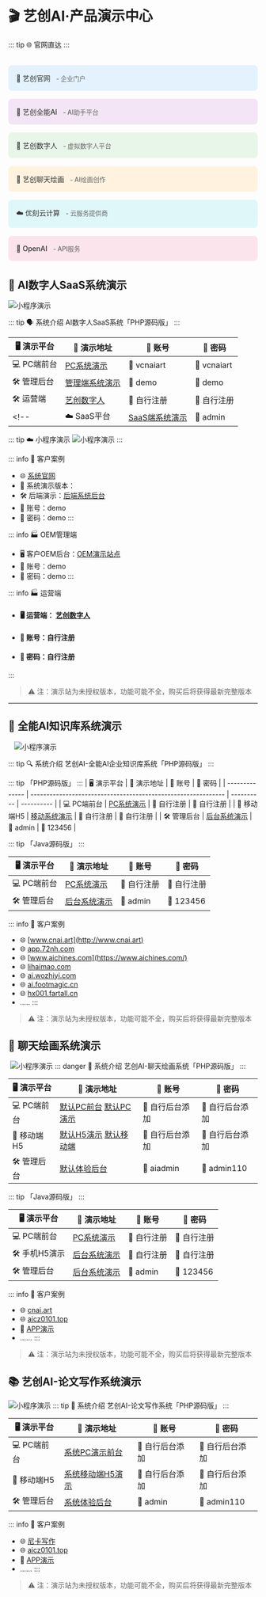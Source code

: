 <!--
 * @Author: 枭格科技 348310633@qq.com
 * @Date: 2024-10-08 13:22:10
 * @LastEditors: 枭格科技 348310633@qq.com
 * @LastEditTime: 2024-11-08 18:36:27
 * @FilePath: \chataigc-doc\product\aigc\demo.md
 * @Description: 这是默认设置,请设置`customMade`, 打开koroFileHeader查看配置 进行设置: https://github.com/OBKoro1/koro1FileHeader/wiki/%E9%85%8D%E7%BD%AE
-->
# 🎬 艺创AI·产品演示中心

::: tip 🌐 官网直达
:::

<div class="site-links">
  <div class="link-item">
    <a href="https://www.urlnet.cn/" target="_blank">
      🏢 艺创官网 <span class="link-desc">- 企业门户</span>
    </a>
  </div>
  
  <div class="link-item">
    <a href="https://www.cnai.art" target="_blank">
      🤖 艺创全能AI <span class="link-desc">- AI助手平台</span>
    </a>
  </div>

  <div class="link-item">
    <a href="https://v.cnai.art" target="_blank">
      👤 艺创数字人 <span class="link-desc">- 虚拟数字人平台</span>
    </a>
  </div>

  <div class="link-item">
    <a href="https://cnai.art" target="_blank">
      🎨 艺创聊天绘画 <span class="link-desc">- AI绘画创作</span>
    </a>
  </div>

  <div class="link-item">
    <a href="https://www.cloudcvm.com/" target="_blank">
      ☁️ 优刻云计算 <span class="link-desc">- 云服务提供商</span>
    </a>
  </div>

  <div class="link-item">
    <a href="https://api.cnai.art" target="_blank">
      🔌 OpenAI <span class="link-desc">- API服务</span>
    </a>
  </div>
</div>

<style>
.site-links {
  display: grid;
  grid-template-columns: repeat(auto-fit, minmax(250px, 1fr));
  gap: 1rem;
  margin: 2rem 0;
}

.link-item {
  padding: 1rem;
  border-radius: 8px;
  transition: transform 0.2s;
}

.link-item:nth-child(1) {
  background: #e3f2fd;
}

.link-item:nth-child(2) {
  background: #f3e5f5;
}

.link-item:nth-child(3) {
  background: #e8f5e9;
}

.link-item:nth-child(4) {
  background: #fff3e0;
}

.link-item:nth-child(5) {
  background: #e0f7fa;
}

.link-item:nth-child(6) {
  background: #fce4ec;
}

.link-item:hover {
  transform: translateY(-2px);
  box-shadow: 0 2px 8px rgba(0,0,0,0.1);
}

.link-item a {
  display: block;
  color: #333;
  text-decoration: none;
  font-weight: 500;
}

.link-desc {
  color: #666;
  font-size: 0.9em;
  margin-left: 0.5rem;
}
</style>


## 🤖 AI数字人SaaS系统演示
![小程序演示](/public/images/home/v.png) 

::: tip 🗣️ 系统介绍
AI数字人SaaS系统「PHP源码版」
:::

| 🖥️ 演示平台     | 🔗 演示地址                                                    | 🔑 账号     | 🔐 密码     |
| -------------- | ------------------------------------------------------------- | ---------- | ---------- |
| 💻 PC端前台   | [PC系统演示](https://demo.cnai.art) | 📝 vcnaiart | 🔐 vcnaiart |
| 🛠️ 管理后台   | [管理端系统演示](https://demo.cnai.art/admin) | 👤 demo | 🔑 demo |
| 🛠️ 运营端     | [艺创数字人](https://v.cnai.art/) | 👤 自行注册 | 🔑 自行注册 |
<!-- | ☁️ SaaS平台   | [SaaS端系统演示](https://dm-saas-demo.chatmoney.cn/platform/) | 👤 admin | 🔑 mddaiSaas | -->


::: tip ☁️ 小程序演示    ![小程序演示](/public/images/vxcx.png) 
:::

::: info 📂 客户案例
- 🌐 [系统官网](http://urlnet.cn)
- 🚀 系统演示版本：
- 🛠️ 后端演示：[后端系统后台](https://demo.cnai.art/admin)
- 👤 账号：demo
- 🔐 密码：demo
:::

::: info 🏭 OEM管理端
- 🖥️ 客户OEM后台：[OEM演示站点](https://demo.cnai.art/admin)
- 👤 账号：demo
- 🔐 密码：demo
:::

::: info 🏭 运营端
- #### 🖥️ 运营端： [艺创数字人](https://v.cnai.art/) 
- #### 👤 账号：自行注册
- #### 🔐 密码：自行注册
:::

> ⚠️ 注：演示站为未授权版本，功能可能不全，购买后将获得最新完整版本

---

## 🧠 全能AI知识库系统演示
   ![小程序演示](/public/images/home/work.png) 

::: tip 🔍 系统介绍
艺创AI-全能AI企业知识库系统「PHP源码版」
:::

::: tip 「PHP源码版」
:::
| 🖥️ 演示平台     | 🔗 演示地址                                                    | 🔑 账号     | 🔐 密码     |
| -------------- | ------------------------------------------------------------- | ---------- | ---------- |
| 💻 PC端前台   | [PC系统演示](https://www.cnai.art/)             | 📝 自行注册 | 🔐 自行注册 |
| 📱 移动端H5   | [移动系统演示](https://www.cnai.art/mobile/) | 📝 自行注册 | 🔐 自行注册 |
| 🛠️ 管理后台   | [后台系统演示](https://ai-demo.chatmoney.cn/admin) | 👤 admin | 🔑 123456 |



::: tip 「Java源码版」
:::

| 🖥️ 演示平台     | 🔗 演示地址                                                    | 🔑 账号     | 🔐 密码     |
| -------------- | ------------------------------------------------------------- | ---------- | ---------- |
| 💻 PC端前台   | [PC系统演示](https://java-ai-front.chatmoney.cn)             | 📝 自行注册 | 🔐 自行注册 |
| 🛠️ 管理后台   | [后台系统演示](https://java-ai-admin-demo.chatmoney.cn/) | 👤 admin | 🔑 123456 |


::: info 📂 客户案例
- 🌐 [www.cnai.art](http://www.cnai.art)
- 🌐 [app.72nh.com](http://app.72nh.com)
- 🌐 [www.aichines.com](https://www.aichines.com/)
- 🌐 [lihaimao.com](https://lihaimao.com/)
- 🌐 [ai.wozhiyi.com](https://ai.wozhiyi.com/home/)
- 🌐 [ai.footmagic.cn](http://ai.footmagic.cn/)
- 🌐 [hx001.fartall.cn](https://hx001.fartall.cn)
- .....
:::

> ⚠️ 注：演示站为未授权版本，功能可能不全，购买后将获得最新完整版本



## 🎨 聊天绘画系统演示
 ![小程序演示](/public/images/home/ChatPainting.png) 
::: danger 🎨 系统介绍
艺创AI-聊天绘画系统「PHP源码版」
:::

| 🖥️ 演示平台     | 🔗 演示地址                                                                              | 🔑 账号         | 🔐 密码         |
| -------------- | --------------------------------------------------------------------------------------- | -------------- | -------------- |
| 💻 PC端前台   | [默认PC前台](https://ai1.demo.yixiangonline.com/) [默认PC演示 ](https://cnai.art/)                 | 📝 自行后台添加 | 🔐 自行后台添加 |
| 📱 移动端H5   | [默认H5演示](https://ai1.demo.yixiangonline.com/mobile/) [默认移动端](https://cnai.art/mobile/) | 📝 自行后台添加 | 🔐 自行后台添加 |
| 🛠️ 管理后台   | [默认体验后台](https://ai1.demo.yixiangonline.com/admin/)   | 👤 aiadmin      | 🔑 admin110     |




::: tip 「Java源码版」
:::

| 🖥️ 演示平台     | 🔗 演示地址                                                    | 🔑 账号     | 🔐 密码     |
| -------------- | ------------------------------------------------------------- | ---------- | ---------- |
| 💻 PC端前台   | [PC系统演示](https://java-chat-front.chatmoney.cn/pc/)             | 📝 自行注册 | 🔐 自行注册 |
| 🛠️ 手机H5演示 | [后台系统演示](https://java-chat-front.chatmoney.cn/mobile/) | 👤 自行注册 | 🔑 自行注册 |
| 🛠️ 管理后台   | [后台系统演示](https://java-chat-admin-demo.chatmoney.cn/) | 👤 admin | 🔑 123456 |






::: info 📂 客户案例
- 🌐 [cnai.art](http://cnai.art)
- 🌐 [aicz0101.top](https://aicz0101.top)
- 📱 [APP演示](https://www.123865.com/s/AIVRVv-eEIJA)
- ......
:::

> ⚠️ 注：演示站为未授权版本，功能可能不全，购买后将获得最新完整版本

 

## 📚 艺创AI-论文写作系统演示
![小程序演示](/public/images/home/Thesis.png) 
::: tip 📖 系统介绍
艺创AI-论文写作系统「PHP源码版」
:::

| 🖥️ 演示平台     | 🔗 演示地址                                                                            | 🔑 账号         | 🔐 密码         |
| -------------- | ------------------------------------------------------------------------------------- | -------------- | -------------- |
| 💻 PC端前台   | [系统PC演示前台](https://cp.demo.yixiangonline.com/generate/1)               | 📝 自行后台添加 | 🔐 自行后台添加 |
| 📱 移动端H5   | [系统移动端H5演示](https://cp.demo.yixiangonline.com/mobile/) | 📝 自行后台添加 | 🔐 自行后台添加 |
| 🛠️ 管理后台   | [系统体验后台](https://cp.demo.yixiangonline.com/admin/)   | 👤 admin        | 🔑 admin110     |


::: info 📂 客户案例
- 🌐 [尼卡写作](https://ai068.com/)
- 🌐 [aicz0101.top](https://aicz0101.top)
- 📱 [APP演示](https://www.123865.com/s/AIVRVv-eEIJA)
- ......
:::


> ⚠️ 注：演示站为未授权版本，功能可能不全，购买后将获得最新完整版本
